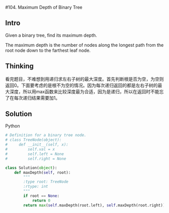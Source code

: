 #104. Maximum Depth of Binary Tree

## Intro

Given a binary tree, find its maximum depth.

The maximum depth is the number of nodes along the longest path from the root node down to the farthest leaf node.

## Thinking

看完题目，不难想到用递归求左右子树的最大深度。首先判断根是否为空，为空则返回0。下面要考虑的是根不为空的情况。因为每次递归返回的都是左右子树的最大深度，所以用max函数来比较深度最为合适，因为是递归，所以在返回时不能忘了在每次递归结果需要加1。


## Solution
Python

```python
# Definition for a binary tree node.
# class TreeNode(object):
#     def __init__(self, x):
#         self.val = x
#         self.left = None
#         self.right = None

class Solution(object):
    def maxDepth(self, root):
        """
        :type root: TreeNode
        :rtype: int
        """
        if root == None:
            return 0
        return max(self.maxDepth(root.left), self.maxDepth(root.right)) + 1

```